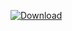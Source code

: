[ ![Download](https://api.bintray.com/packages/bitcoin-s/bitcoin-s-core/bitcoin-s-core-test/images/download.svg) ](https://bintray.com/bitcoin-s/bitcoin-s-core/bitcoin-s-core-test/_latestVersion)

